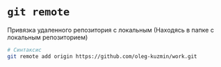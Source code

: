 # `git remote`

Привязка удаленного репозитория с локальным (Находясь в папке с локальным репозиторием)

```bash
# Синтаксис
git remote add origin https://github.com/oleg-kuzmin/work.git
```
